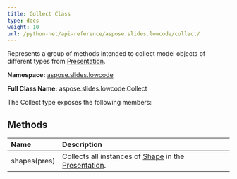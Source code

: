 ```yaml
---
title: Collect Class
type: docs
weight: 10
url: /python-net/api-reference/aspose.slides.lowcode/collect/
---
```


Represents a group of methods intended to collect model objects of different types from [Presentation](/slides/python-net/api-reference/aspose.slides/presentation/).

**Namespace:** [aspose.slides.lowcode](/slides/python-net/api-reference/aspose.slides.lowcode/)

**Full Class Name:** aspose.slides.lowcode.Collect



The Collect type exposes the following members:
## **Methods**
|**Name**|**Description**|
| :- | :- |
|shapes(pres)|Collects all instances of [Shape](/slides/python-net/api-reference/aspose.slides/shape/) in the [Presentation](/slides/python-net/api-reference/aspose.slides/presentation/).|
